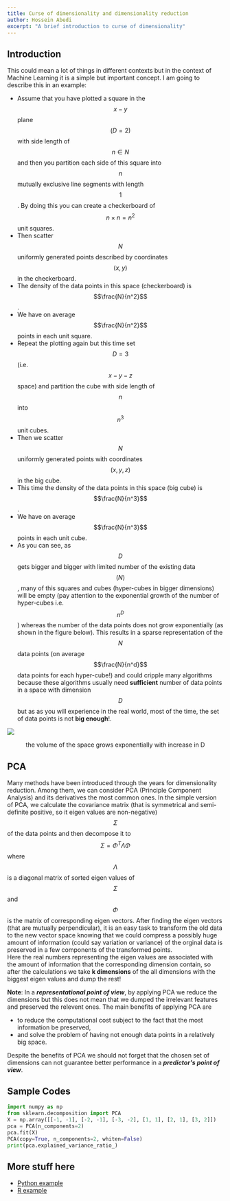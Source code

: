 ```yaml
---
title: Curse of dimensionality and dimensionality reduction
author: Hossein Abedi
excerpt: "A brief introduction to curse of dimensionality"
---
```


## Introduction

This could mean a lot of things in different contexts but in the context of Machine Learning it is a simple but important concept. I am going to describe this in an example:

* Assume that you have plotted a square in the $$x-y$$ plane $$(D=2)$$ with side length of $$ n \in N$$ and then you partition each side of this square into $$n$$ mutually exclusive line segments with length $$1$$. By doing this you can create a checkerboard of $$n\times n = n^2$$ unit squares.
* Then scatter $$N$$ uniformly generated points described by coordinates $$(x, y)$$ in the checkerboard.
* The density of the data points in this space (checkerboard) is $$\frac{N}{n^2}$$.
* We have on average $$\frac{N}{n^2}$$ points in each unit square.
* Repeat the plotting again but this time set $$D=3$$ (i.e. $$x-y-z$$ space) and partition the cube with side length of $$n$$ into $$n^3$$ unit cubes.
* Then we scatter $$N$$ uniformly generated points with coordinates $$(x, y, z)$$ in the big cube.
* This time the density of the data points in this space (big cube) is $$\frac{N}{n^3}$$.
* We have on average $$\frac{N}{n^3}$$ points in each unit cube.
* As you can see, as $$D$$ gets bigger and bigger with limited number of the existing data $$(N)$$, many of this squares and cubes (hyper-cubes in bigger dimensions) will be empty (pay attention to the exponential growth of the number of hyper-cubes i.e. $$n^D$$) whereas the number of the data points does not grow exponentially (as shown in the figure below). This results in a sparse representation of the $$N$$ data points (on average $$\frac{N}{n^d}$$ data points for each hyper-cube!) and could cripple many algorithms because these algorithms usually need **sufficient** number of data points in a space with dimension $$D$$ but as as you will experience in the real world, most of the time, the set of data points is not **big enough**!.

![](/assets/images/HosseinAbedi/images/cod0.png)
<center>the volume of the space grows exponentially with increase in D</center>

## PCA

Many methods have been introduced through the years for dimensionality reduction. Among them, we can consider PCA (Principle Component Analysis) and its derivatives the most common ones. In the simple version of PCA, we calculate the covariance matrix (that is symmetrical and semi-definite positive, so it eigen values are non-negative) $$\Sigma$$ of the data points and then decompose it to  $$\Sigma=\Phi^T \Lambda \Phi$$ where
$$\Lambda$$ is a diagonal matrix of sorted eigen values of $$\Sigma$$ and $$\Phi$$ is the matrix of corresponding eigen vectors.
After finding the eigen vectors (that are mutually perpendicular), it is an easy task to transform the old data to the new vector space knowing that we could compress a possibly huge amount of information (could say variation or variance) of the orginal data is preserved in a few components of the transformed points.  
Here the real numbers representing the eigen values are associated with the amount of information that the corresponding dimension contain, so after the calculations we take **k dimensions** of the all dimensions with the biggest eigen values and dump the rest!

**Note**: In a ***representational point of view***, by applying PCA we reduce the dimensions but this does not mean that we dumped the irrelevant features and preserved the relevent ones.
The main benefits of applying PCA are
* to reduce the computational cost subject to the fact that the most information be preserved,
* and solve the problem of having not enough data points in a relatively big space.

Despite the benefits of PCA we should not forget that the chosen set of dimensions can not guarantee better performance in a ***predictor's point of view***.

## Sample Codes

```python
import numpy as np
from sklearn.decomposition import PCA
X = np.array([[-1, -1], [-2, -1], [-3, -2], [1, 1], [2, 1], [3, 2]])
pca = PCA(n_components=2)
pca.fit(X)
PCA(copy=True, n_components=2, whiten=False)
print(pca.explained_variance_ratio_) 
```

## More stuff here

* [Python example](http://scikit-learn.org/stable/modules/generated/sklearn.decomposition.PCA.html)
* [R example](http://www.r-bloggers.com/pca-and-k-means-clustering-of-delta-aircraft)
